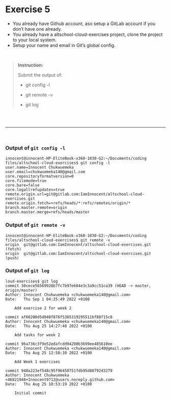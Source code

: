 # Exercise 5

- You already have Github account, aso setup a GitLab account if you don’t have one already.
- You already have a altschool-cloud-exercises project, clone the project to your local system.
- Setup your name and email in Git’s global config.

<br>

> **Instruction:**
>
>Submit the output of:
>
> - git config -l
>
> - git remote -v
>
> - git log

<br><br>

---

<br>

### Output of `git config -l`

```shell
innocent@innocent-HP-EliteBook-x360-1030-G2:~/Documents/coding files/altschool-cloud-exercises$ git config -l
user.name=Innocent Chukwuemeka
user.email=chukwuemeka140@gmail.com
core.repositoryformatversion=0
core.filemode=true
core.bare=false
core.logallrefupdates=true
remote.origin.url=git@gitlab.com:IamInnocent/altschool-cloud-exercises.git
remote.origin.fetch=+refs/heads/*:refs/remotes/origin/*
branch.master.remote=origin
branch.master.merge=refs/heads/master
```


### Output of `git remote -v`

```shell
innocent@innocent-HP-EliteBook-x360-1030-G2:~/Documents/coding files/altschool-cloud-exercises$ git remote -v
origin	git@gitlab.com:IamInnocent/altschool-cloud-exercises.git (fetch)
origin	git@gitlab.com:IamInnocent/altschool-cloud-exercises.git (push)
```

### Output of `git log`

```shell
loud-exercises$ git log
commit 30cece56569920b7fc7b97e604e3c3a9cc51ca39 (HEAD -> master, origin/master)
Author: Innocent Chukwuemeka <chukwuemeka140@gmail.com>
Date:   Thu Sep 1 04:25:49 2022 +0100

    Add exercise 2 for week 2

commit af60200d5d048f876f5385319295511bf88f15c8
Author: Innocent Chukwuemeka <chukwuemeka140@gmail.com>
Date:   Thu Aug 25 14:27:48 2022 +0100

    Add tasks for week 2

commit 96a736c3f9e52edafcdd94208b3699ee485610ee
Author: Innocent Chukwuemeka <chukwuemeka140@gmail.com>
Date:   Thu Aug 25 12:58:38 2022 +0100

    Add Week 1 exercises

commit 948a223ef548c95f96450751fdb95d80792d3279
Author: Innocent Chukwuemeka <46821948+Innocent9712@users.noreply.github.com>
Date:   Thu Aug 25 10:53:19 2022 +0100

    Initial commit
```